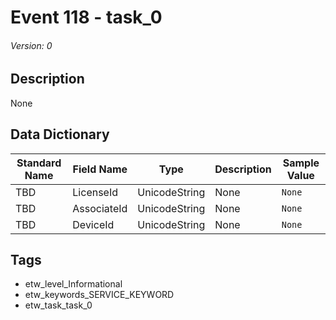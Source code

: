# Event 118 - task_0
###### Version: 0

## Description
None

## Data Dictionary
|Standard Name|Field Name|Type|Description|Sample Value|
|---|---|---|---|---|
|TBD|LicenseId|UnicodeString|None|`None`|
|TBD|AssociateId|UnicodeString|None|`None`|
|TBD|DeviceId|UnicodeString|None|`None`|

## Tags
* etw_level_Informational
* etw_keywords_SERVICE_KEYWORD
* etw_task_task_0